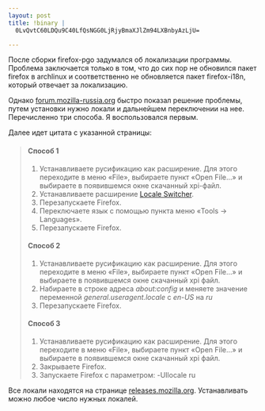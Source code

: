 ```yaml
--- 
layout: post
title: !binary |
  0LvQvtC60LDQu9C40LfQsNGG0LjRjyBmaXJlZm94LXBnbyAzLjU=

---
```

После сборки firefox-pgo задумался об локализации программы. Проблема заключается только в том, что до сих пор не обновился пакет firefox в archlinux и соответственно не обновляется пакет firefox-i18n, который отвечает за локализацию.

Однако <a href="http://forum.mozilla-russia.org/doku.php?id=firefox:faqs:localization_1.1" target="_blank">forum.mozilla-russia.org</a> быстро показал решение проблемы, путем установки нужно локали и дальнейшем переключении на нее. Перечисленно три способа. Я воспользовался первым.

<!--more-->

Далее идет цитата с указанной страницы:
<blockquote>
<h4>Способ 1</h4>
<div>
<ol>
	<li><span>Устанавливаете русификацию как расширение. Для этого переходите в меню «File», выбираете пункт «Open File…» и выбираете в появившемся окне скачанный xpi-файл.</span></li>
	<li><span>Устанавливаете расширение <a title="https://addons.mozilla.org/firefox/addon/356" onclick="return svchk()" onkeypress="return svchk()" href="https://addons.mozilla.org/firefox/addon/356">Locale Switcher</a>.</span></li>
	<li><span>Перезапускаете Firefox.</span></li>
	<li><span>Переключаете язык с помощью пункта меню «Tools → Languages».</span></li>
	<li><span>Перезапускаете Firefox.</span></li>
</ol>
</div>
<h4>Способ 2</h4>
<div>
<ol>
	<li><span>Устанавливаете русификацию как расширение. Для этого переходите в меню «File», выбираете пункт «Open File…» и выбираете в появившемся окне скачанный xpi файл.</span></li>
	<li><span>Набираете в строке адреса <em>about:config</em> и меняете значение переменной <em>general.useragent.locale</em> с <em>en-US</em> на <em>ru</em></span></li>
	<li><span>Перезапускаете Firefox.</span></li>
</ol>
</div>
<h4>Способ 3</h4>
<ol>
	<li><span>Устанавливаете русификацию как расширение. Для этого переходите в меню «File», выбираете пункт «Open File…» и выбираете в появившемся окне скачанный xpi файл.</span></li>
	<li><span>Закрываете Firefox.</span></li>
	<li>Запускаете Firefox с параметром: -UIlocale ru</li>
</ol>
</blockquote>
Все локали находятся на странице <a href="http://releases.mozilla.org/pub/mozilla.org/firefox/releases/3.5/win32/xpi/" target="_blank">releases.mozilla.org</a>. Устанавливать можно любое число нужных локалей.
